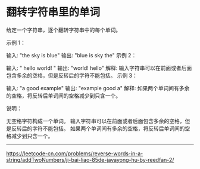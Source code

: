 # 翻转字符串里的单词

给定一个字符串，逐个翻转字符串中的每个单词。

 

示例 1：

输入: "the sky is blue"
输出: "blue is sky the"
示例 2：

输入: "  hello world!  "
输出: "world! hello"
解释: 输入字符串可以在前面或者后面包含多余的空格，但是反转后的字符不能包括。
示例 3：

输入: "a good   example"
输出: "example good a"
解释: 如果两个单词间有多余的空格，将反转后单词间的空格减少到只含一个。
 

说明：

无空格字符构成一个单词。
输入字符串可以在前面或者后面包含多余的空格，但是反转后的字符不能包括。
如果两个单词间有多余的空格，将反转后单词间的空格减少到只含一个。

---
https://leetcode-cn.com/problems/reverse-words-in-a-string/addTwoNumbers/ji-bai-liao-85de-javayong-hu-by-reedfan-2/
